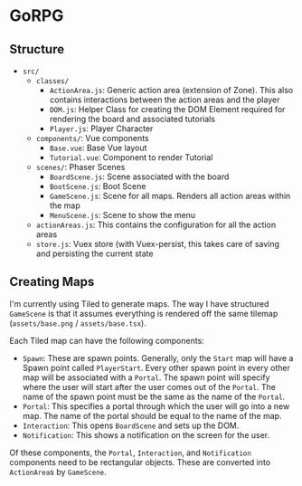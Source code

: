 # GoRPG

## Structure


- `src/`
  - `classes/`
    - `ActionArea.js`: Generic action area (extension of Zone). This also contains interactions between the action areas and the player
    - `DOM.js`: Helper Class for creating the DOM Element required for rendering the board and associated tutorials
    - `Player.js`: Player Character
  - `components/`: Vue components
    - `Base.vue`: Base Vue layout
    - `Tutorial.vue`: Component to render Tutorial
  - `scenes/`: Phaser Scenes
    - `BoardScene.js`: Scene associated with the board
    - `BootScene.js`: Boot Scene
    - `GameScene.js`: Scene for all maps. Renders all action areas within the map
    - `MenuScene.js`: Scene to show the menu
  - `actionAreas.js`: This contains the configuration for all the action areas
  - `store.js`: Vuex store (with Vuex-persist, this takes care of saving and persisting the current state


## Creating Maps

I'm currently using Tiled to generate maps. The way I have structured `GameScene` is that it assumes everything is rendered off the same tilemap (`assets/base.png` / `assets/base.tsx`).

Each Tiled map can have the following components:
- `Spawn`: These are spawn points. Generally, only the `Start` map will have a Spawn point called `PlayerStart`. Every other spawn point in every other map will be associated with a `Portal`. The spawn point will specify where the user will start after the user comes out of the `Portal`. The name of the spawn point must be the same as the name of the `Portal`.
- `Portal`: This specifies a portal through which the user will go into a new map. The name of the portal should be equal to the name of the map.
- `Interaction`: This opens `BoardScene` and sets up the DOM.
- `Notification`: This shows a notification on the screen for the user.

Of these components, the `Portal`, `Interaction`, and `Notification` components need to be rectangular objects. These are converted into `ActionArea`s by `GameScene`.
